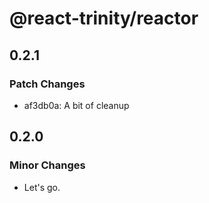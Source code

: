# @react-trinity/reactor

## 0.2.1

### Patch Changes

- af3db0a: A bit of cleanup

## 0.2.0

### Minor Changes

- Let's go.

